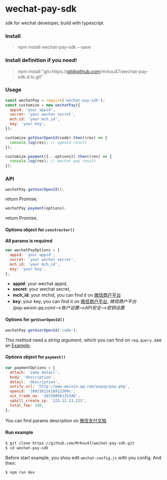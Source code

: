 # wechat-pay-sdk
sdk for wechat developer, build with typescript.

### Install

> npm install wechat-pay-sdk --save

### Install definition if you need!

> npm install "git+https://git@github.com/mrkou47/wechat-pay-sdk.d.ts.git"

### Usage
```js
const wechatPay = require('wechat-pay-sdk');
const customize = new wechatPay({
  appid: 'your appid',
  secret: 'your wechat secret',
  mch_id: 'your mch_id',
  key: 'your key',
});

customize.getUserOpenId(code).then((res) => {
  console.log(res); // openid result
});

customize.payment({...options}).then((res) => {
  console.log(res); // wechat pay result
});
```

### API

```js
wechatPay.getUserOpenId();
```
return Promise;

```js
wechatPay.payment(options);
```
return Promise;

#### Options object for `constructor()`

**All params is required**
```js
var wechatPayOptions = {
  appid: 'your appid',
  secret: 'your wechat secret',
  mch_id: 'your mch_id',
  key: 'your key',
};
```

- **appid**: your wechat appid,
- **secret**: your wechat secret,
- **mch_id**: your mchid, you can find it on [微信商户平台](https://pay.weixin.qq.com)
- **key**: your key, you can find it on [微信商户平台](https://pay.weixin.qq.com), *微信商户平台(pay.weixin.qq.com)-->账户设置-->API安全-->密钥设置*

#### Options for `getUserOpenId()`
```js
wechatPay.getUserOpenId('code');
```
This method need a *string argument*, which you can find on `req.query`. see an [Example](https://github.com/MrKou47/wechat-pay-sdk/blob/master/example/index.js#L23);

#### Options object for `payment()`

```js
var paymentOptions = {
  attach: 'some detail',
  body: 'description',
  detail: 'description',
  notify_url: 'http://www.weixin.qq.com/wxpay/pay.php',
  openid: 'J892IK12e1A912309c',
  out_trade_no: '20150806125346',
  spbill_create_ip: '123.12.13.123',
  total_fee: 100,
};
```
You can find params descrption on [微信支付文档](https://pay.weixin.qq.com/wiki/doc/api/wxa/wxa_api.php?chapter=9_1&index=1)

#### Run example

```bash
$ git clone https://github.com/MrKou47/wechat-pay-sdk.git
$ cd wechat-pay-sdk
```

Before start example, you shou edit `wechat-config.js` with you config. And then:

```bash
$ npm run dev
```
